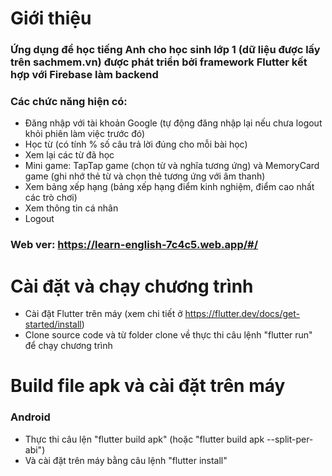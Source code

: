 # Giới thiệu
### Ứng dụng để học tiếng Anh cho học sinh lớp 1 (dữ liệu được lấy trên sachmem.vn) được phát triển bởi framework Flutter kết hợp với Firebase làm backend
### Các chức năng hiện có:
+ Đăng nhập với tài khoản Google (tự động đăng nhập lại nếu chưa logout khỏi phiên làm việc trước đó)
+ Học từ (có tính % số câu trả lời đúng cho mỗi bài học)
+ Xem lại các từ đã học
+ Mini game: TapTap game (chọn từ và nghĩa tương ứng) và MemoryCard game (ghi nhớ thẻ từ và chọn thẻ tương ứng với âm thanh)
+ Xem bảng xếp hạng (bảng xếp hạng điểm kinh nghiệm, điểm cao nhất các trò chơi)
+ Xem thông tin cá nhân
+ Logout
### Web ver: https://learn-english-7c4c5.web.app/#/

# Cài đặt và chạy chương trình 
- Cài đặt Flutter trên máy (xem chi tiết ở https://flutter.dev/docs/get-started/install)
- Clone source code và từ folder clone về thực thi câu lệnh "flutter run" để chạy chương trình

# Build file apk và cài đặt trên máy 
### Android
- Thực thi câu lện "flutter build apk" (hoặc "flutter build apk --split-per-abi")
- Và cài đặt trên máy bằng câu lệnh "flutter install"
